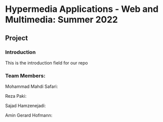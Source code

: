 # Hypermedia Applications - Web and Multimedia: Summer 2022
## Project
### Introduction
This is the introduction field for our repo

### Team Members:
Mohammad Mahdi Safari:









Reza Paki:









Sajad Hamzenejadi: 



Amin Gerard Hofmann:

